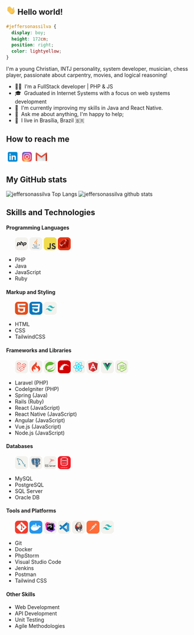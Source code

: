 ## <img height="25" src="assets/hi.gif"/> Hello world!

```css
#jeffersonassilva {
  display: boy;
  height: 172cm;
  position: right;
  color: lightyellow;
}
```

I'm a young Christian, INTJ personality, system developer, musician, chess player, passionate about carpentry, movies, and logical reasoning!

- 👨‍💻 &nbsp;I’m a FullStack developer | PHP & JS
- 🎓 &nbsp;Graduated in Internet Systems with a focus on web systems development
- 🌱 &nbsp;I'm currently improving my skills in Java and React Native.
- 💬 &nbsp;Ask me about anything, I'm happy to help;
- 📌 &nbsp;I live in Brasília, Brazil 🇧🇷

## How to reach me

[<img src="assets/linkedin.png" width="35px"/>](https://www.linkedin.com/in/jeffersonassilva/)
[<img src="assets/instagram.png" width="35px"/>](https://www.instagram.com/jeffersonassilva/)
<a href="mailto:jeffersonassilva@gmail.com"> <img src="assets/gmail.png" width="35px"/> </a>

## My GitHub stats

![jeffersonassilva Top Langs](https://github-readme-stats.vercel.app/api/top-langs/?username=jeffersonassilva&langs_count=10&layout=compact&count_private=true)
![jeffersonassilva github stats](https://github-readme-stats.vercel.app/api?username=jeffersonassilva&count_private=true&show_icons=true&hide=contribs,issues)

## Skills and Technologies

#### Programming Languages

&nbsp;&nbsp;&nbsp;&nbsp;&nbsp;&nbsp;[<img src="assets/php.webp" width="35px" />](https://www.php.net/ "PHP")
[<img src="assets/java.webp" width="35px"/>](https://www.java.com/ "Java")
[<img src="assets/javascript.webp" width="35px"/>](http://www.ecmascript.org/ "JavaScript")
[<img src="assets/ruby.webp" width="35px"/>](https://www.ruby-lang.org/ "Ruby")

- PHP
- Java
- JavaScript
- Ruby

#### Markup and Styling

&nbsp;&nbsp;&nbsp;&nbsp;&nbsp;&nbsp;[<img src="assets/html.webp" width="35px" />](https://html.spec.whatwg.org/ "HTML")
[<img src="assets/css.webp" width="35px"/>](https://www.w3.org/Style/CSS/ "CSS")
[<img src="assets/tailwindcss.webp" width="35px"/>](https://tailwindcss.com/ "TailwindCSS")

- HTML
- CSS
- TailwindCSS

#### Frameworks and Libraries

&nbsp;&nbsp;&nbsp;&nbsp;&nbsp;&nbsp;[<img src="assets/laravel.webp" width="35px"/>](https://laravel.com/ "Laravel")
[<img src="assets/codeigniter.webp" width="35px"/>](https://codeigniter.com/ "CodeIgniter")
[<img src="assets/spring.webp" width="35px"/>](https://spring.io/ "Spring")
[<img src="assets/rails.webp" width="35px"/>](https://rubyonrails.org/ "Ruby on Rails")
[<img src="assets/react.webp" width="35px"/>](https://react.dev/ "React")
[<img src="assets/angular.webp" width="35px"/>](https://angular.dev/ "Angular")
[<img src="assets/vuejs.webp" width="35px"/>](https://vuejs.org/ "Vue.js")
[<img src="assets/nodejs.webp" width="35px"/>](https://nodejs.org/ "Node.js")

- Laravel (PHP)
- CodeIgniter (PHP)
- Spring (Java)
- Rails (Ruby)
- React (JavaScript)
- React Native (JavaScript)
- Angular (JavaScript)
- Vue.js (JavaScript)
- Node.js (JavaScript)

#### Databases

&nbsp;&nbsp;&nbsp;&nbsp;&nbsp;&nbsp;[<img src="assets/mysql.webp" width="35px"/>](https://www.mysql.com/ "MySQL")
[<img src="assets/postgresql.webp" width="35px"/>](https://www.postgresql.org/ "PostgreSQL")
[<img src="assets/sqlserver.webp" width="35px"/>](https://www.microsoft.com/en-us/sql-server/sql-server-downloads "Microsoft SQL Server")
[<img src="assets/oracledb.webp" width="35px"/>](https://www.oracle.com/database/technologies/ "Oracle DB")

- MySQL
- PostgreSQL
- SQL Server
- Oracle DB

#### Tools and Platforms

&nbsp;&nbsp;&nbsp;&nbsp;&nbsp;&nbsp;[<img src="assets/git.webp" width="35px"/>](https://git-scm.com/ "Git")
[<img src="assets/docker.webp" width="35px"/>](https://www.docker.com/ "Docker")
[<img src="assets/phpstorm.webp" width="35px"/>](https://www.jetbrains.com/pt-br/phpstorm/ "PhpStorm")
[<img src="assets/vscode.webp" width="35px"/>](https://code.visualstudio.com/ "Visual Studio Code")
[<img src="assets/jenkins.webp" width="35px"/>](https://www.jenkins.io/ "Jenkins")
[<img src="assets/postman.webp" width="35px"/>](https://www.postman.com/ "Postman")
[<img src="assets/tailwindcss.webp" width="35px"/>](https://tailwindcss.com/ "Tailwind CSS")

- Git
- Docker
- PhpStorm
- Visual Studio Code
- Jenkins
- Postman
- Tailwind CSS

#### Other Skills

- Web Development
- API Development
- Unit Testing
- Agile Methodologies
